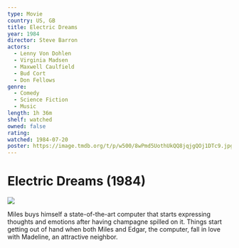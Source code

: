 ```yaml
---
type: Movie
country: US, GB
title: Electric Dreams
year: 1984
director: Steve Barron
actors:
  - Lenny Von Dohlen
  - Virginia Madsen
  - Maxwell Caulfield
  - Bud Cort
  - Don Fellows
genre:
  - Comedy
  - Science Fiction
  - Music
length: 1h 36m
shelf: watched
owned: false
rating:
watched: 1984-07-20
poster: https://image.tmdb.org/t/p/w500/8wPmd5UothUkQQ8jqjgQOj1DTc9.jpg
---
```


# Electric Dreams (1984)

![](https://image.tmdb.org/t/p/w500/8wPmd5UothUkQQ8jqjgQOj1DTc9.jpg)

Miles buys himself a state-of-the-art computer that starts expressing thoughts and emotions after having champagne spilled on it. Things start getting out of hand when both Miles and Edgar, the computer, fall in love with Madeline, an attractive neighbor.